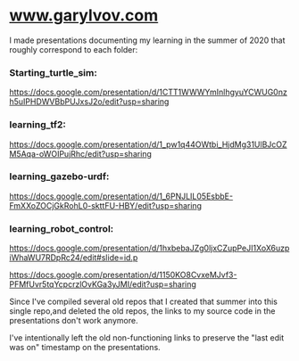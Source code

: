 # www.garylvov.com

I made presentations documenting my learning in the summer of 2020 that roughly correspond to each folder:

### Starting_turtle_sim:

https://docs.google.com/presentation/d/1CTT1WWWYmInlhgyuYCWUG0nzh5uIPHDWVBbPUJxsJ2o/edit?usp=sharing

### learning_tf2:

https://docs.google.com/presentation/d/1_pw1q44OWtbi_HjdMg31UlBJcOZM5Aqa-oWOIPujRhc/edit?usp=sharing

### learning_gazebo-urdf:

https://docs.google.com/presentation/d/1_6PNJLIL05EsbbE-FmXXoZOCjGkRohL0-skttFU-HBY/edit?usp=sharing

### learning_robot_control:

https://docs.google.com/presentation/d/1hxbebaJZg0ljxCZupPeJI1XoX6uzpiWhaWU7RDpRc24/edit#slide=id.p

https://docs.google.com/presentation/d/1150KO8CvxeMJvf3-PFMfUvr5tqYcpcrzlOvKGa3yJMI/edit?usp=sharing

Since I've compiled several old repos that I created that summer into this single repo,and deleted the old repos, 
the links to my source code in the presentations don't work anymore.

I've intentionally left the old non-functioning links to preserve the "last edit was on" timestamp on the presentations.
